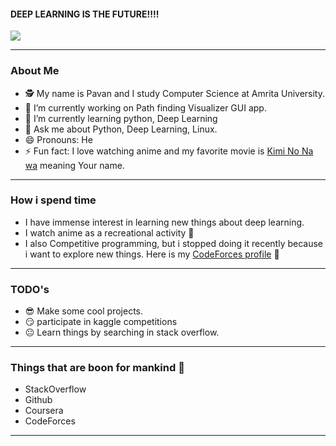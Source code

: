 #### DEEP LEARNING IS THE FUTURE!!!!

![](https://media.giphy.com/media/bcKmIWkUMCjVm/giphy.gif)

---

### About Me
- :detective: My name is Pavan and I study Computer Science at Amrita University.
- 🔭 I’m currently working on Path finding Visualizer GUI app.
- 🌱 I’m currently learning python, Deep Learning
- 💬 Ask me about Python, Deep Learning, Linux.
- 😄 Pronouns: He
- ⚡ Fun fact: I love watching anime and my favorite movie is [Kimi No Na wa](https://www.imdb.com/title/tt5311514/) meaning Your name.

---

### How i spend time

- I have immense interest in learning new things about deep learning.
- I watch anime as a recreational activity :eyes:
- I also Competitive programming, but i stopped doing it recently because i want to explore new things. Here is my [CodeForces profile](https://codeforces.com/profile/v-O_O-v) :eyes:

---

### TODO's

- :sunglasses: Make some cool projects.
- :smirk: participate in kaggle competitions
- :neutral_face: Learn things by searching in stack overflow.

---

### Things that are boon for mankind :muscle:

- StackOverflow
- Github
- Coursera
- CodeForces
---

